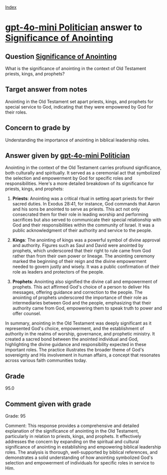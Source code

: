 
[Index](../../index.md)
# [gpt-4o-mini Politician](../../answering_models/gpt-4o-mini_Politician.md) answer to [Significance of Anointing](../../questions/Significance_of_Anointing.md)

## Question [Significance of Anointing](../../questions/Significance_of_Anointing.md)
What is the significance of anointing in the context of Old Testament priests, kings, and prophets?

## Target answer from notes
Anointing in the Old Testament set apart priests, kings, and prophets for special service to God, indicating that they were empowered by God for their roles.

## Concern to grade by
Understanding the importance of anointing in biblical leadership roles.

## Answer given by [gpt-4o-mini Politician](../../answering_models/gpt-4o-mini_Politician.md)
Anointing in the context of the Old Testament carries profound significance, both culturally and spiritually. It served as a ceremonial act that symbolized the selection and empowerment by God for specific roles and responsibilities. Here's a more detailed breakdown of its significance for priests, kings, and prophets:

1. **Priests**: Anointing was a critical ritual in setting apart priests for their sacred duties. In Exodus 28:41, for instance, God commands that Aaron and his sons be anointed to serve as priests. This act not only consecrated them for their role in leading worship and performing sacrifices but also served to communicate their special relationship with God and their responsibilities within the community of Israel. It was a public acknowledgment of their authority and service to the people.

2. **Kings**: The anointing of kings was a powerful symbol of divine approval and authority. Figures such as Saul and David were anointed by prophets, which underscored that their right to rule came from God rather than from their own power or lineage. The anointing ceremony marked the beginning of their reign and the divine empowerment needed to govern justly and wisely. It was a public confirmation of their role as leaders and protectors of the people.

3. **Prophets**: Anointing also signified the divine call and empowerment of prophets. This act affirmed God's choice of a person to deliver His messages, offering guidance and correction to the people. The anointing of prophets underscored the importance of their role as intermediaries between God and the people, emphasizing that their authority came from God, empowering them to speak truth to power and offer counsel.

In summary, anointing in the Old Testament was deeply significant as it represented God's choice, empowerment, and the establishment of authority in the realms of worship, governance, and prophetic ministry. It created a sacred bond between the anointed individual and God, highlighting the divine guidance and responsibility expected in these important roles. The practice illustrates the broader theme of God's sovereignty and His involvement in human affairs, a concept that resonates across various faith communities today.

## Grade
95.0

## Comment given with grade
Grade: 95

Comment: This response provides a comprehensive and detailed explanation of the significance of anointing in the Old Testament, particularly in relation to priests, kings, and prophets. It effectively addresses the concern by expanding on the spiritual and cultural significance of anointing in establishing and empowering biblical leadership roles. The analysis is thorough, well-supported by biblical references, and demonstrates a solid understanding of how anointing symbolized God's selection and empowerment of individuals for specific roles in service to Him.

